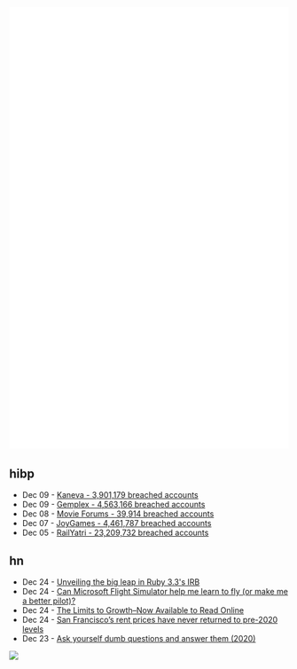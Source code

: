 ![Metrics](https://raw.githubusercontent.com/phixion/phixion/master/metrics.svg)

## hibp

<!--
for https://github.com/phixion/phixion/blob/main/.github/workflows/feeds.yml
-->
<!--START_SECTION:haveibeenpwnd-->
- Dec 09 - [Kaneva - 3,901,179 breached accounts](https://haveibeenpwned.com/PwnedWebsites#Kaneva)
- Dec 09 - [Gemplex - 4,563,166 breached accounts](https://haveibeenpwned.com/PwnedWebsites#Gemplex)
- Dec 08 - [Movie Forums - 39,914 breached accounts](https://haveibeenpwned.com/PwnedWebsites#MovieForums)
- Dec 07 - [JoyGames - 4,461,787 breached accounts](https://haveibeenpwned.com/PwnedWebsites#JoyGames)
- Dec 05 - [RailYatri - 23,209,732 breached accounts](https://haveibeenpwned.com/PwnedWebsites#RailYatri)
<!--END_SECTION:haveibeenpwnd-->

## hn

<!--
for https://github.com/phixion/phixion/blob/main/.github/workflows/feeds.yml
-->
<!--START_SECTION:hn-->
- Dec 24 - [Unveiling the big leap in Ruby 3.3's IRB](https://railsatscale.com/2023-12-19-irb-for-ruby-3-3/)
- Dec 24 - [Can Microsoft Flight Simulator help me learn to fly (or make me a better pilot)?](https://aviation.stackexchange.com/questions/738/can-microsoft-flight-simulator-help-me-learn-to-fly-or-make-me-a-better-pilot)
- Dec 24 - [The Limits to Growth–Now Available to Read Online](https://donellameadows.org/the-limits-to-growth-now-available-to-read-online/)
- Dec 24 - [San Francisco’s rent prices have never returned to pre-2020 levels](https://www.sfchronicle.com/realestate/article/sf-rent-prices-18534829.php)
- Dec 23 - [Ask yourself dumb questions and answer them (2020)](https://terrytao.wordpress.com/career-advice/ask-yourself-dumb-questions-and-answer-them/)
<!--END_SECTION:hn-->

<!--
for https://yhype.me
-->
![](https://hit.yhype.me/github/profile?user_id=13013670)
